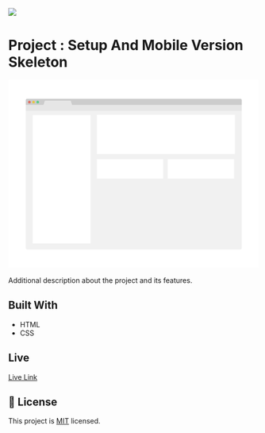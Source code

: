 ![](https://img.shields.io/badge/Microverse-blueviolet)

# Project : Setup And Mobile Version Skeleton

![screenshot](./app_screenshot.png)

Additional description about the project and its features.

## Built With

- HTML
- CSS

## Live

[Live Link](https://sja-thedude.github.io/Portfolio-setup-and-mobile-version-skeleton/)

## 📝 License

This project is [MIT](./MIT.md) licensed.
